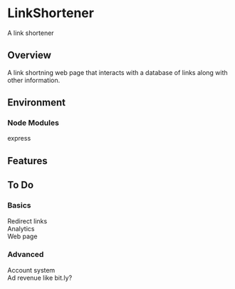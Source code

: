 # LinkShortener
A link shortener 

## Overview
A link shortning web page that interacts with a database of links along with other information.

## Environment
### Node Modules
express

## Features

## To Do
### Basics
Redirect links\
Analytics\
Web page

### Advanced
Account system\
Ad revenue like bit.ly?
